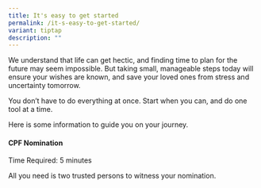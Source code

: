 ```yaml
---
title: It's easy to get started
permalink: /it-s-easy-to-get-started/
variant: tiptap
description: ""
---
```

<p>We understand that life can get hectic, and finding time to plan for the
future may seem impossible. But taking small, manageable steps today will
ensure your wishes are known, and save your loved ones from stress and
uncertainty tomorrow.</p>
<p>You don’t have to do everything at once. Start when you can, and do one
tool at a time.</p>
<p>Here is some information to guide you on your journey.</p>
<h4>CPF Nomination</h4>
<p>Time Required: 5 minutes</p>
<p>All you need is two trusted persons to witness your nomination.</p>
<p></p>
<p></p>
<p></p>